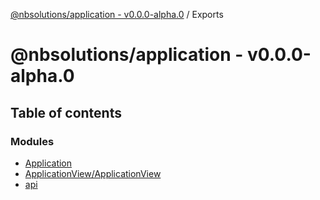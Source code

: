 [@nbsolutions/application - v0.0.0-alpha.0](README.md) / Exports

# @nbsolutions/application - v0.0.0-alpha.0

## Table of contents

### Modules

- [Application](modules/Application.md)
- [ApplicationView/ApplicationView](modules/ApplicationView_ApplicationView.md)
- [api](modules/api.md)
